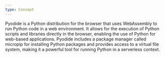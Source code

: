 ```yaml
---
type: Concept
---
```


Pyodide is a Python distribution for the browser that uses WebAssembly to run Python code in a web environment. It allows for the execution of Python scripts and libraries directly in the browser, enabling the use of Python for web-based applications. Pyodide includes a package manager called micropip for installing Python packages and provides access to a virtual file system, making it a powerful tool for running Python in a serverless context.